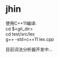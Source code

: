 # jhin  
  
使用C++11编译:  
    cd $<git_dir>  
    cd test/src/lex  
    g++ -std=c++11 lex.cpp  
  
目前词法分析器开发中...  

